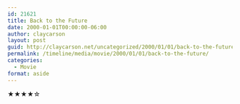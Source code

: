 ```yaml
---
id: 21621
title: Back to the Future
date: 2000-01-01T00:00:00-06:00
author: claycarson
layout: post
guid: http://claycarson.net/uncategorized/2000/01/01/back-to-the-future/
permalink: /timeline/media/movie/2000/01/01/back-to-the-future/
categories:
  - Movie
format: aside
---
```

<div class="media-details"></div>

<div class="media-creator"></div>

<div class="media-rating">★★★★☆</div>